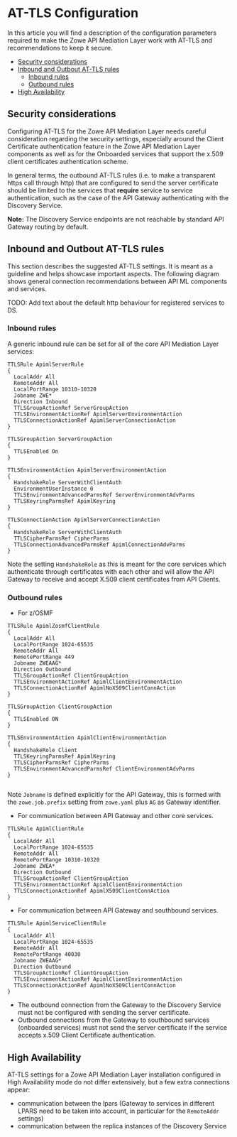 <!-- omit in toc -->
# AT-TLS Configuration

In this article you will find a description of the configuration parameters required to make the Zowe API Mediation Layer work with AT-TLS and recommendations to keep it secure.

- [Security considerations](#security-considerations)
- [Inbound and Outbout AT-TLS rules](#inbound-and-outbout-at-tls-rules)
  - [Inbound rules](#inbound-rules)
  - [Outbound rules](#outbound-rules)
- [High Availability](#high-availability)

## Security considerations

Configuring AT-TLS for the Zowe API Mediation Layer needs careful consideration regarding the security settings, especially around the Client Certificate authentication feature in the Zowe API Mediation Layer components as well as for the Onboarded services that support the x.509 client certificates authentication scheme.

In general terms, the outbound AT-TLS rules (i.e. to make a transparent https call through http) that are configured to send the server certificate should be limited to the services that __require__ service to service authentication, such as the case of the API Gateway authenticating with the Discovery Service.

**Note:** The Discovery Service endpoints are not reachable by standard API Gateway routing by default.

## Inbound and Outbout AT-TLS rules

This section describes the suggested AT-TLS settings. It is meant as a guideline and helps showcase important aspects.
The following diagram shows general connection recommendations between API ML components and services.

<!-- TODO insert graph -->

TODO:
Add text about the default http behaviour for registered services to DS.

### Inbound rules

A generic inbound rule can be set for all of the core API Mediation Layer services:

```pagent
TTLSRule ApimlServerRule
{
  LocalAddr All
  RemoteAddr All
  LocalPortRange 10310-10320
  Jobname ZWE*
  Direction Inbound
  TTLSGroupActionRef ServerGroupAction
  TTLSEnvironmentActionRef ApimlServerEnvironmentAction
  TTLSConnectionActionRef ApimlServerConnectionAction
}

TTLSGroupAction ServerGroupAction
{
  TTLSEnabled On
}

TTLSEnvironmentAction ApimlServerEnvironmentAction
{
  HandshakeRole ServerWithClientAuth
  EnvironmentUserInstance 0
  TTLSEnvironmentAdvancedParmsRef ServerEnvironmentAdvParms
  TTLSKeyringParmsRef ApimlKeyring
}

TTLSConnectionAction ApimlServerConnectionAction
{
  HandshakeRole ServerWithClientAuth
  TTLSCipherParmsRef CipherParms
  TTLSConnectionAdvancedParmsRef ApimlConnectionAdvParms
}
```

Note the setting `HandshakeRole` as this is meant for the core services which authenticate through certificates with each other and will allow the API Gateway to receive and accept X.509 client certificates from API Clients.

### Outbound rules

- For z/OSMF

```pagent
TTLSRule ApimlZosmfClientRule
{
  LocalAddr All
  LocalPortRange 1024-65535
  RemoteAddr All
  RemotePortRange 449
  Jobname ZWEAAG*
  Direction Outbound
  TTLSGroupActionRef ClientGroupAction
  TTLSEnvironmentActionRef ApimlClientEnvironmentAction
  TTLSConnectionActionRef ApimlNoX509ClientConnAction
}

TTLSGroupAction ClientGroupAction
{
  TTLSEnabled ON
}

TTLSEnvironmentAction ApimlClientEnvironmentAction
{
  HandshakeRole Client
  TTLSKeyringParmsRef ApimlKeyring
  TTLSCipherParmsRef CipherParms
  TTLSEnvironmentAdvancedParmsRef ClientEnvironmentAdvParms
}


```

Note `Jobname` is defined explicitly for the API Gateway, this is formed with the `zowe.job.prefix` setting from `zowe.yaml` plus `AG` as Gateway identifier.

- For communication between API Gateway and other core services.

```pagent
TTLSRule ApimlClientRule
{
  LocalAddr All
  LocalPortRange 1024-65535
  RemoteAddr All
  RemotePortRange 10310-10320
  Jobname ZWEA*
  Direction Outbound
  TTLSGroupActionRef ClientGroupAction
  TTLSEnvironmentActionRef ApimlClientEnvironmentAction
  TTLSConnectionActionRef ApimlX509ClientConnAction
}
```

- For communication between API Gateway and southbound services.

```pagent
TTLSRule ApimlServiceClientRule
{
  LocalAddr All
  LocalPortRange 1024-65535
  RemoteAddr All
  RemotePortRange 40030
  Jobname ZWEAAG*
  Direction Outbound
  TTLSGroupActionRef ClientGroupAction
  TTLSEnvironmentActionRef ApimlClientEnvironmentAction
  TTLSConnectionActionRef ApimlNoX509ClientConnAction
}
```

- The outbound connection from the Gateway to the Discovery Service must not be configured with sending the server certificate.
- Outbound connections from the Gateway to southbound services (onboarded services) must not send the server certificate if the service accepts x.509 Client Certificate authentication.

## High Availability

AT-TLS settings for a Zowe API Mediation Layer installation configured in High Availability mode do not differ extensively, but a few extra connections appear:

- communication between the lpars (Gateway to services in different LPARS need to be taken into account, in particular for the `RemoteAddr` settings)
- communication between the replica instances of the Discovery Service